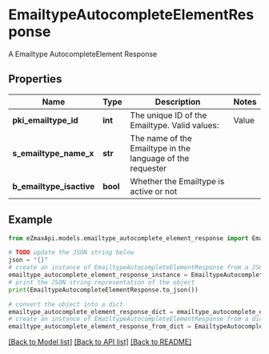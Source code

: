 # EmailtypeAutocompleteElementResponse

A Emailtype AutocompleteElement Response

## Properties

Name | Type | Description | Notes
------------ | ------------- | ------------- | -------------
**pki_emailtype_id** | **int** | The unique ID of the Emailtype.  Valid values:  |Value|Description| |-|-| |1|Office| |2|Home| | 
**s_emailtype_name_x** | **str** | The name of the Emailtype in the language of the requester | 
**b_emailtype_isactive** | **bool** | Whether the Emailtype is active or not | 

## Example

```python
from eZmaxApi.models.emailtype_autocomplete_element_response import EmailtypeAutocompleteElementResponse

# TODO update the JSON string below
json = "{}"
# create an instance of EmailtypeAutocompleteElementResponse from a JSON string
emailtype_autocomplete_element_response_instance = EmailtypeAutocompleteElementResponse.from_json(json)
# print the JSON string representation of the object
print(EmailtypeAutocompleteElementResponse.to_json())

# convert the object into a dict
emailtype_autocomplete_element_response_dict = emailtype_autocomplete_element_response_instance.to_dict()
# create an instance of EmailtypeAutocompleteElementResponse from a dict
emailtype_autocomplete_element_response_from_dict = EmailtypeAutocompleteElementResponse.from_dict(emailtype_autocomplete_element_response_dict)
```
[[Back to Model list]](../README.md#documentation-for-models) [[Back to API list]](../README.md#documentation-for-api-endpoints) [[Back to README]](../README.md)


